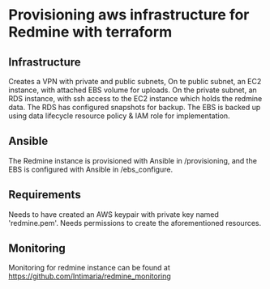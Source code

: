 # Provisioning aws infrastructure for Redmine with terraform 

## Infrastructure
Creates a VPN with private and public subnets, 
On te public subnet, an EC2 instance, with attached EBS volume for uploads.
On the private subnet, an RDS instance, with ssh access to the EC2 instance
which holds the redmine data. 
The RDS has configured snapshots for backup. 
The EBS is backed up using data lifecycle resource policy & IAM role for implementation. 

## Ansible 
The Redmine instance is provisioned with Ansible in /provisioning, and the 
EBS is configured with Ansible in /ebs_configure.

## Requirements 
Needs to have created an AWS keypair with private key named 'redmine.pem'.
Needs permissions to create the aforementioned resources. 

## Monitoring 
Monitoring for redmine instance can be found at <https://github.com/Intimaria/redmine_monitoring>
